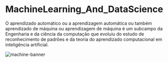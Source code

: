 # MachineLearning_And_DataScience
O aprendizado automático ou a aprendizagem automática ou também aprendizado de máquina ou aprendizagem de máquina é um subcampo da Engenharia e da ciência da computação que evoluiu do estudo de reconhecimento de padrões e da teoria do aprendizado computacional em inteligência artificial.

![machine-banner](https://user-images.githubusercontent.com/19534807/64923909-20272700-d7b5-11e9-8cc9-fd5f2b00b47b.png)
